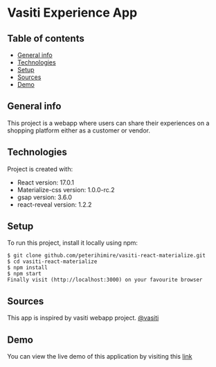 # Vasiti Experience App

## Table of contents

- [General info](#general-info)
- [Technologies](#technologies)
- [Setup](#setup)
- [Sources](#sources)
- [Demo](#demo)

## General info

This project is a webapp where users can share their experiences on a shopping platform either as a customer or vendor.

## Technologies

Project is created with:

- React version: 17.0.1
- Materialize-css version: 1.0.0-rc.2
- gsap version: 3.6.0
- react-reveal version: 1.2.2

## Setup

To run this project, install it locally using npm:

```
$ git clone github.com/peterihimire/vasiti-react-materialize.git
$ cd vasiti-react-materialize
$ npm install
$ npm start
Finally visit (http://localhost:3000) on your favourite browser
```

## Sources

This app is inspired by vasiti webapp project. [@vasiti](https://www.vasiti.com)

## Demo

You can view the live demo of this application by visiting this [link](https://vasitiexperience.netlify.app)
